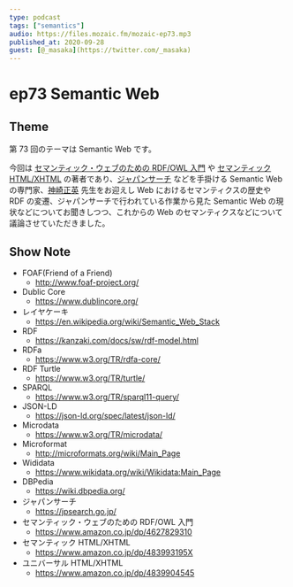 ```yaml
---
type: podcast
tags: ["semantics"]
audio: https://files.mozaic.fm/mozaic-ep73.mp3
published_at: 2020-09-28
guest: [@_masaka](https://twitter.com/_masaka)
---
```


# ep73 Semantic Web

## Theme

第 73 回のテーマは Semantic Web です。

今回は [セマンティック・ウェブのための RDF/OWL 入門](https://www.amazon.co.jp/dp/4627829310) や [セマンティック HTML/XHTML](https://www.amazon.co.jp/dp/483993195X) の著者であり、[ジャパンサーチ](https://jpsearch.go.jp/) などを手掛ける Semantic Web の専門家、[神崎正英](https://www.kanzaki.com/) 先生をお迎えし Web におけるセマンティクスの歴史や RDF の変遷、ジャパンサーチで行われている作業から見た Semantic Web の現状などについてお聞きしつつ、これからの Web のセマンティクスなどについて議論させていただきました。


## Show Note

- FOAF(Friend of a Friend)
  - http://www.foaf-project.org/
- Dublic Core
  - https://www.dublincore.org/
- レイヤケーキ
  - https://en.wikipedia.org/wiki/Semantic_Web_Stack
- RDF
  - https://kanzaki.com/docs/sw/rdf-model.html
- RDFa
  - https://www.w3.org/TR/rdfa-core/
- RDF Turtle
  - https://www.w3.org/TR/turtle/
- SPARQL
  - https://www.w3.org/TR/sparql11-query/
- JSON-LD
  - https://json-ld.org/spec/latest/json-ld/
- Microdata
  - https://www.w3.org/TR/microdata/
- Microformat
  - http://microformats.org/wiki/Main_Page
- Wididata
  - https://www.wikidata.org/wiki/Wikidata:Main_Page
- DBPedia
  - https://wiki.dbpedia.org/
- ジャパンサーチ
  - https://jpsearch.go.jp/
- セマンティック・ウェブのための RDF/OWL 入門
  - https://www.amazon.co.jp/dp/4627829310
- セマンティック HTML/XHTML
  - https://www.amazon.co.jp/dp/483993195X
- ユニバーサル HTML/XHTML
  - https://www.amazon.co.jp/dp/4839904545